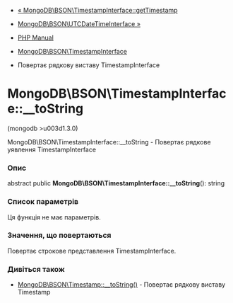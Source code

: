 - [«
MongoDB\BSON\TimestampInterface::getTimestamp](mongodb-bson-timestampinterface.gettimestamp.md)
- [MongoDB\BSON\UTCDateTimeInterface
»](class.mongodb-bson-utcdatetimeinterface.md)

- [PHP Manual](index.md)
- [MongoDB\BSON\TimestampInterface](class.mongodb-bson-timestampinterface.md)
- Повертає рядкову виставу TimestampInterface

# MongoDB\BSON\TimestampInterface::\_\_toString

(mongodb \>u003d1.3.0)

MongoDB\BSON\TimestampInterface::\_\_toString - Повертає рядкове
уявлення TimestampInterface

### Опис

abstract public **MongoDB\BSON\TimestampInterface::\_\_toString**():
string

### Список параметрів

Ця функція не має параметрів.

### Значення, що повертаються

Повертає строкове представлення TimestampInterface.

### Дивіться також

- [MongoDB\BSON\Timestamp::\_\_toString()](mongodb-bson-timestamp.tostring.md) -
Повертає рядкову виставу Timestamp
